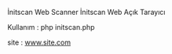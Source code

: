 İnitscan Web Scanner
İnitscan Web Açık Tarayıcı


Kullanım : php initscan.php

site : www.site.com

